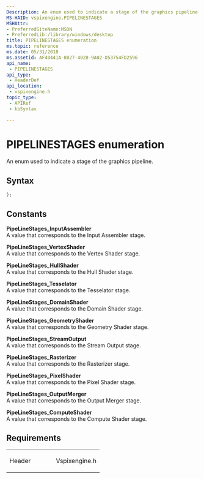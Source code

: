```yaml
---
Description: An enum used to indicate a stage of the graphics pipeline.
MS-HAID: vspixengine.PIPELINESTAGES
MSHAttr:
- PreferredSiteName:MSDN
- PreferredLib:/library/windows/desktop
title: PIPELINESTAGES enumeration
ms.topic: reference
ms.date: 05/31/2018
ms.assetid: AF40441A-8027-4028-9A02-D53754FD2596
api_name: 
 - PIPELINESTAGES
api_type: 
 - HeaderDef
api_location: 
 - vspixengine.h
topic_type: 
 - APIRef
 - kbSyntax

---
```


# <span id="vspixengine.pipelinestages"></span>PIPELINESTAGES enumeration

An enum used to indicate a stage of the graphics pipeline.

## Syntax


```C++
};
```

## Constants

<span id="PipeLineStages_InputAssembler"></span><span id="pipelinestages_inputassembler"></span><span id="PIPELINESTAGES_INPUTASSEMBLER"></span>**PipeLineStages\_InputAssembler**  
A value that corresponds to the Input Assembler stage.

<span id="PipeLineStages_VertexShader"></span><span id="pipelinestages_vertexshader"></span><span id="PIPELINESTAGES_VERTEXSHADER"></span>**PipeLineStages\_VertexShader**  
A value that corresponds to the Vertex Shader stage.

<span id="PipeLineStages_HullShader"></span><span id="pipelinestages_hullshader"></span><span id="PIPELINESTAGES_HULLSHADER"></span>**PipeLineStages\_HullShader**  
A value that corresponds to the Hull Shader stage.

<span id="PipeLineStages_Tesselator"></span><span id="pipelinestages_tesselator"></span><span id="PIPELINESTAGES_TESSELATOR"></span>**PipeLineStages\_Tesselator**  
A value that corresponds to the Tesselator stage.

<span id="PipeLineStages_DomainShader"></span><span id="pipelinestages_domainshader"></span><span id="PIPELINESTAGES_DOMAINSHADER"></span>**PipeLineStages\_DomainShader**  
A value that corresponds to the Domain Shader stage.

<span id="PipeLineStages_GeometryShader"></span><span id="pipelinestages_geometryshader"></span><span id="PIPELINESTAGES_GEOMETRYSHADER"></span>**PipeLineStages\_GeometryShader**  
A value that corresponds to the Geometry Shader stage.

<span id="PipeLineStages_StreamOutput"></span><span id="pipelinestages_streamoutput"></span><span id="PIPELINESTAGES_STREAMOUTPUT"></span>**PipeLineStages\_StreamOutput**  
A value that corresponds to the Stream Output stage.

<span id="PipeLineStages_Rasterizer"></span><span id="pipelinestages_rasterizer"></span><span id="PIPELINESTAGES_RASTERIZER"></span>**PipeLineStages\_Rasterizer**  
A value that corresponds to the Rasterizer stage.

<span id="PipeLineStages_PixelShader"></span><span id="pipelinestages_pixelshader"></span><span id="PIPELINESTAGES_PIXELSHADER"></span>**PipeLineStages\_PixelShader**  
A value that corresponds to the Pixel Shader stage.

<span id="PipeLineStages_OutputMerger"></span><span id="pipelinestages_outputmerger"></span><span id="PIPELINESTAGES_OUTPUTMERGER"></span>**PipeLineStages\_OutputMerger**  
A value that corresponds to the Output Merger stage.

<span id="PipeLineStages_ComputeShader"></span><span id="pipelinestages_computeshader"></span><span id="PIPELINESTAGES_COMPUTESHADER"></span>**PipeLineStages\_ComputeShader**  
A value that corresponds to the Compute Shader stage.

## Requirements

<table><colgroup><col style="width: 50%" /><col style="width: 50%" /></colgroup><tbody><tr class="odd"><td><p>Header</p></td><td>Vspixengine.h</td></tr></tbody></table>

 

 




